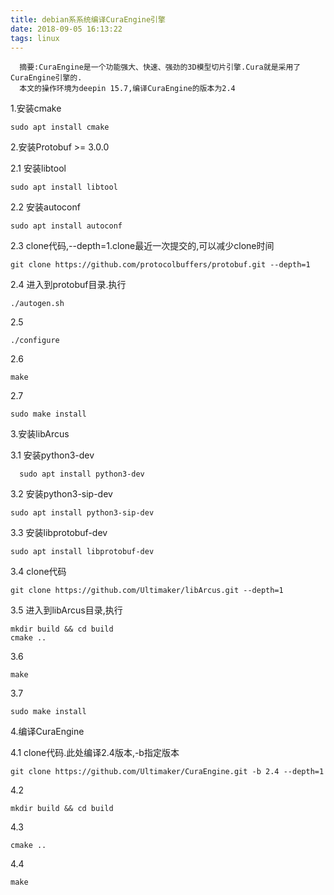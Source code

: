 ```yaml
---
title: debian系系统编译CuraEngine引擎
date: 2018-09-05 16:13:22
tags: linux
---
```


      摘要:CuraEngine是一个功能强大、快速、强劲的3D模型切片引擎.Cura就是采用了CuraEngine引擎的.
      本文的操作环境为deepin 15.7,编译CuraEngine的版本为2.4

1.安装cmake

    sudo apt install cmake

2.安装Protobuf >= 3.0.0 
  
  2.1 安装libtool

    sudo apt install libtool
  
  2.2 安装autoconf
  
    sudo apt install autoconf
  2.3 clone代码,--depth=1.clone最近一次提交的,可以减少clone时间
  
    git clone https://github.com/protocolbuffers/protobuf.git --depth=1

  2.4 进入到protobuf目录.执行
  
    ./autogen.sh

  2.5 
  
    ./configure
    
  2.6 
  
    make 

  2.7 
  
    sudo make install

3.安装libArcus

  3.1 安装python3-dev
      
      sudo apt install python3-dev
  
  3.2 安装python3-sip-dev
  
    sudo apt install python3-sip-dev

  3.3 安装libprotobuf-dev
  
    sudo apt install libprotobuf-dev

  3.4 clone代码
  
    git clone https://github.com/Ultimaker/libArcus.git --depth=1

  3.5 进入到libArcus目录,执行

    mkdir build && cd build
    cmake ..

  3.6 
  
    make

  3.7 
  
    sudo make install

4.编译CuraEngine

  4.1 clone代码.此处编译2.4版本,-b指定版本
  
    git clone https://github.com/Ultimaker/CuraEngine.git -b 2.4 --depth=1
    
  4.2 
  
    mkdir build && cd build

  4.3 
  
    cmake ..


  4.4 
  
    make